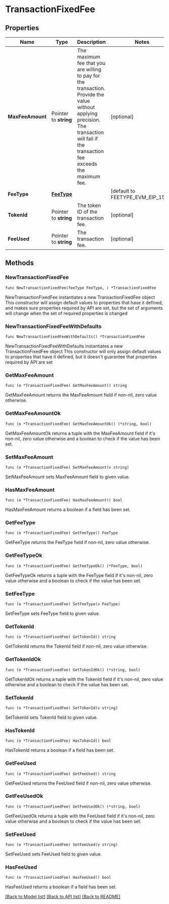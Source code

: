 # TransactionFixedFee

## Properties

Name | Type | Description | Notes
------------ | ------------- | ------------- | -------------
**MaxFeeAmount** | Pointer to **string** | The maximum fee that you are willing to pay for the transaction. Provide the value without applying precision. The transaction will fail if the transaction fee exceeds the maximum fee. | [optional] 
**FeeType** | [**FeeType**](FeeType.md) |  | [default to FEETYPE_EVM_EIP_1559]
**TokenId** | Pointer to **string** | The token ID of the transaction fee. | [optional] 
**FeeUsed** | Pointer to **string** | The transaction fee. | [optional] 

## Methods

### NewTransactionFixedFee

`func NewTransactionFixedFee(feeType FeeType, ) *TransactionFixedFee`

NewTransactionFixedFee instantiates a new TransactionFixedFee object
This constructor will assign default values to properties that have it defined,
and makes sure properties required by API are set, but the set of arguments
will change when the set of required properties is changed

### NewTransactionFixedFeeWithDefaults

`func NewTransactionFixedFeeWithDefaults() *TransactionFixedFee`

NewTransactionFixedFeeWithDefaults instantiates a new TransactionFixedFee object
This constructor will only assign default values to properties that have it defined,
but it doesn't guarantee that properties required by API are set

### GetMaxFeeAmount

`func (o *TransactionFixedFee) GetMaxFeeAmount() string`

GetMaxFeeAmount returns the MaxFeeAmount field if non-nil, zero value otherwise.

### GetMaxFeeAmountOk

`func (o *TransactionFixedFee) GetMaxFeeAmountOk() (*string, bool)`

GetMaxFeeAmountOk returns a tuple with the MaxFeeAmount field if it's non-nil, zero value otherwise
and a boolean to check if the value has been set.

### SetMaxFeeAmount

`func (o *TransactionFixedFee) SetMaxFeeAmount(v string)`

SetMaxFeeAmount sets MaxFeeAmount field to given value.

### HasMaxFeeAmount

`func (o *TransactionFixedFee) HasMaxFeeAmount() bool`

HasMaxFeeAmount returns a boolean if a field has been set.

### GetFeeType

`func (o *TransactionFixedFee) GetFeeType() FeeType`

GetFeeType returns the FeeType field if non-nil, zero value otherwise.

### GetFeeTypeOk

`func (o *TransactionFixedFee) GetFeeTypeOk() (*FeeType, bool)`

GetFeeTypeOk returns a tuple with the FeeType field if it's non-nil, zero value otherwise
and a boolean to check if the value has been set.

### SetFeeType

`func (o *TransactionFixedFee) SetFeeType(v FeeType)`

SetFeeType sets FeeType field to given value.


### GetTokenId

`func (o *TransactionFixedFee) GetTokenId() string`

GetTokenId returns the TokenId field if non-nil, zero value otherwise.

### GetTokenIdOk

`func (o *TransactionFixedFee) GetTokenIdOk() (*string, bool)`

GetTokenIdOk returns a tuple with the TokenId field if it's non-nil, zero value otherwise
and a boolean to check if the value has been set.

### SetTokenId

`func (o *TransactionFixedFee) SetTokenId(v string)`

SetTokenId sets TokenId field to given value.

### HasTokenId

`func (o *TransactionFixedFee) HasTokenId() bool`

HasTokenId returns a boolean if a field has been set.

### GetFeeUsed

`func (o *TransactionFixedFee) GetFeeUsed() string`

GetFeeUsed returns the FeeUsed field if non-nil, zero value otherwise.

### GetFeeUsedOk

`func (o *TransactionFixedFee) GetFeeUsedOk() (*string, bool)`

GetFeeUsedOk returns a tuple with the FeeUsed field if it's non-nil, zero value otherwise
and a boolean to check if the value has been set.

### SetFeeUsed

`func (o *TransactionFixedFee) SetFeeUsed(v string)`

SetFeeUsed sets FeeUsed field to given value.

### HasFeeUsed

`func (o *TransactionFixedFee) HasFeeUsed() bool`

HasFeeUsed returns a boolean if a field has been set.


[[Back to Model list]](../README.md#documentation-for-models) [[Back to API list]](../README.md#documentation-for-api-endpoints) [[Back to README]](../README.md)



